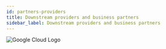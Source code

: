 ```yaml
---
id: partners-providers
title: Downstream providers and business partners
sidebar_label: Downstream providers and business partners
---
```


![Google Cloud Logo](https://www.gstatic.com/devrel-devsite/prod/vf2803d8fceba443283ee4e8627acfcc1365957a4f42d24f2965d2cb7faab19ba/cloud/images/cloud-logo.svg?dcb_=0.7686924662220247)